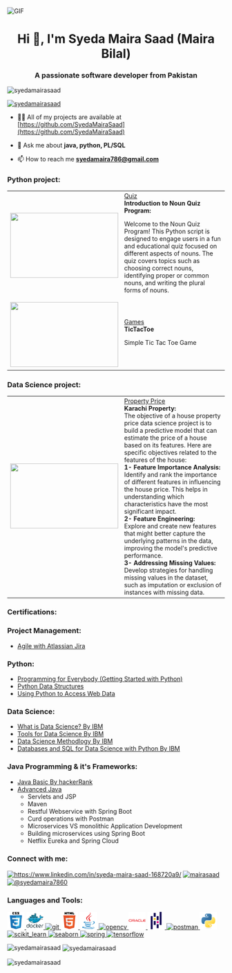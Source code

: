 <img align="center" alt="GIF" src="https://res.cloudinary.com/practicaldev/image/fetch/s--O0u1bNHs--/c_limit%2Cf_auto%2Cfl_progressive%2Cq_66%2Cw_880/https://miro.medium.com/max/1400/0%2APXf5ge7QCN9Ga_CL.gif" raw="true" width="880" height="400" />
<h1 align="center">Hi 👋, I'm Syeda Maira Saad (Maira Bilal)</h1>
<h3 align="center">A passionate software developer from Pakistan</h3>

<p align="left"> <img src="https://komarev.com/ghpvc/?username=syedamairasaad&label=Profile%20views&color=0e75b6&style=flat" alt="syedamairasaad" /> </p>

<p align="left"> <a href="https://github.com/ryo-ma/github-profile-trophy"><img src="https://github-profile-trophy.vercel.app/?username=syedamairasaad" alt="syedamairasaad" /></a> </p>

- 👨‍💻 All of my projects are available at [https://github.com/SyedaMairaSaad](https://github.com/SyedaMairaSaad)

- 💬 Ask me about **java, python, PL/SQL**

- 📫 How to reach me **syedamaira786@gmail.com**
<h3 align="left">Python project:</h3>
<table>
  <body>
    <tr>
      <td><img src="https://play-lh.googleusercontent.com/2y0nslmQeGxBzCTcoaEZPSGkbAqWD4-5ESGUKAFSGatlNlVX1wL6aasMGCPEys_gRpw=w480-h960-rw" width="250px" height="150px"/></td>
      <td><a href="https://github.com/SyedaMairaSaad/Quiz">Quiz</a><br/>
      <b>Introduction to Noun Quiz Program:</b><br/>

Welcome to the Noun Quiz Program! This Python script is designed to engage users in a fun and educational quiz focused on different aspects of nouns. The quiz covers topics such as choosing correct nouns, identifying proper or common nouns, and writing the plural forms of nouns.</td>
    </tr>
     <tr>
      <td><img src="https://play-lh.googleusercontent.com/zPxLgj5nvl20ahJV7aFC6S5mD8kii5CEEDj25j1P9CYAfXL9sdDuO-8eES0r4DhJHrU=w480-h960-rw" width="250px" height="150px"/></td>
      <td><a href="https://github.com/SyedaMairaSaad/Games">Games</a><br/>
      <b>TicTacToe</b><br/>

Simple Tic Tac Toe Game </tr>
  </body>
</table>
<h3 align="left">Data Science project:</h3>
<table>
  <body>
    <tr>
      <td><img src="https://miro.medium.com/v2/resize:fit:1400/format:webp/0*NCO1DF14J42HEQWR.jpg" width="250px" height="150px"/></td>
      <td><a href="https://github.com/SyedaMairaSaad/KarachiPropertySale">Property Price</a><br/>
      <b>Karachi Property:</b><br/>
The objective of a house property price data science project is to build a predictive model that can estimate the price of a house based on its features. Here are specific objectives related to the features of the house:<br/>
<b>1-	Feature Importance Analysis:</b><br/>
Identify and rank the importance of different features in influencing the house price. This helps in understanding which characteristics have the most significant impact.<br/>
<b>2-	Feature Engineering:</b><br/>
Explore and create new features that might better capture the underlying patterns in the data, improving the model's predictive performance.<br/>
<b>3-	Addressing Missing Values:</b><br/>
Develop strategies for handling missing values in the dataset, such as imputation or exclusion of instances with missing data.<br/>

</td>
    </tr>
    </body>
    </table>
    
<h3 align="left">Certifications:</h3>
<h3 align="left">Project Management:</h3>
<ul>
  <li>
  <a href="https://www.coursera.org/account/accomplishments/certificate/UDQM6MXMQ8CM">Agile with Atlassian Jira</a>
</li>
</ul>
<h3 align="left">Python:</h3>
<ul>
  <li>
  <a href="https://www.coursera.org/account/accomplishments/certificate/9JNGPQRXVUJA">Programming for Everybody (Getting Started with
Python)</a>
</li>
   <li>
  <a href="https://www.coursera.org/account/accomplishments/certificate/YUHB8YXBLQZB">Python Data Structures</a>
</li>
  <li><a href="https://www.coursera.org/account/accomplishments/verify/RNP2NEXFEV97">Using Python to Access Web Data</a></li>
</ul>
<h3 align="left">Data Science:</h3>
<ul>
  <li>
  <a href="https://www.coursera.org/account/accomplishments/verify/TRFPK69BMDRA">What is Data Science? By IBM</a>
</li>
   <li>
  <a href="https://www.coursera.org/account/accomplishments/verify/SLYSAG7XCFX7">Tools for Data Science By IBM</a>
</li>
   <li>
  <a href="https://www.coursera.org/account/accomplishments/verify/DBSP4CM6PPCC">Data Science Methodlogy By IBM</a>
</li>
     <li>
  <a href="https://www.coursera.org/account/accomplishments/verify/4H44RM9EBA69">Databases and SQL for Data Science with Python By IBM</a>
</li>
</ul>
<h3 align="left">Java Programming & it's Frameworks:</h3>
<ul>
  <li>
    <a href="https://www.hackerrank.com/certificates/1fdeba6ca6ca">Java Basic By hackerRank</a>
  </li>
  <li>
  <a href="https://www.coursera.org/account/accomplishments/certificate/A4877UCP959">Advanced Java</a><br/>
    <ul>
      <li>Servlets and JSP</li>
      <li>Maven</li>
      <li>Restful Webservice with Spring Boot</li>
      <li>Curd operations with Postman</li>
      <li>Microservices VS monolithic Application Development</li>
      <li>Building microservices using Spring Boot</li>
      <li>Netflix Eureka and Spring Cloud</li>
    </ul>
    
</li>
</ul>
<h3 align="left">Connect with me:</h3>
<p align="left">
<a href="https://linkedin.com/in/https://www.linkedin.com/in/syeda-maira-saad-168720a9/" target="blank"><img align="center" src="https://raw.githubusercontent.com/rahuldkjain/github-profile-readme-generator/master/src/images/icons/Social/linked-in-alt.svg" alt="https://www.linkedin.com/in/syeda-maira-saad-168720a9/" height="30" width="40" /></a>
<a href="https://kaggle.com/mairasaad" target="blank"><img align="center" src="https://raw.githubusercontent.com/rahuldkjain/github-profile-readme-generator/master/src/images/icons/Social/kaggle.svg" alt="mairasaad" height="30" width="40" /></a>
<a href="https://www.hackerrank.com/@syedamaira7860" target="blank"><img align="center" src="https://raw.githubusercontent.com/rahuldkjain/github-profile-readme-generator/master/src/images/icons/Social/hackerrank.svg" alt="@syedamaira7860" height="30" width="40" /></a>
</p>

<h3 align="left">Languages and Tools:</h3>
<p align="left"> <a href="https://www.w3schools.com/css/" target="_blank" rel="noreferrer"> <img src="https://raw.githubusercontent.com/devicons/devicon/master/icons/css3/css3-original-wordmark.svg" alt="css3" width="40" height="40"/> </a> <a href="https://www.docker.com/" target="_blank" rel="noreferrer"> <img src="https://raw.githubusercontent.com/devicons/devicon/master/icons/docker/docker-original-wordmark.svg" alt="docker" width="40" height="40"/> </a> <a href="https://git-scm.com/" target="_blank" rel="noreferrer"> <img src="https://www.vectorlogo.zone/logos/git-scm/git-scm-icon.svg" alt="git" width="40" height="40"/> </a> <a href="https://www.w3.org/html/" target="_blank" rel="noreferrer"> <img src="https://raw.githubusercontent.com/devicons/devicon/master/icons/html5/html5-original-wordmark.svg" alt="html5" width="40" height="40"/> </a> <a href="https://www.java.com" target="_blank" rel="noreferrer"> <img src="https://raw.githubusercontent.com/devicons/devicon/master/icons/java/java-original.svg" alt="java" width="40" height="40"/> </a> <a href="https://opencv.org/" target="_blank" rel="noreferrer"> <img src="https://www.vectorlogo.zone/logos/opencv/opencv-icon.svg" alt="opencv" width="40" height="40"/> </a> <a href="https://www.oracle.com/" target="_blank" rel="noreferrer"> <img src="https://raw.githubusercontent.com/devicons/devicon/master/icons/oracle/oracle-original.svg" alt="oracle" width="40" height="40"/> </a> <a href="https://pandas.pydata.org/" target="_blank" rel="noreferrer"> <img src="https://raw.githubusercontent.com/devicons/devicon/2ae2a900d2f041da66e950e4d48052658d850630/icons/pandas/pandas-original.svg" alt="pandas" width="40" height="40"/> </a> <a href="https://postman.com" target="_blank" rel="noreferrer"> <img src="https://www.vectorlogo.zone/logos/getpostman/getpostman-icon.svg" alt="postman" width="40" height="40"/> </a> <a href="https://www.python.org" target="_blank" rel="noreferrer"> <img src="https://raw.githubusercontent.com/devicons/devicon/master/icons/python/python-original.svg" alt="python" width="40" height="40"/> </a> <a href="https://scikit-learn.org/" target="_blank" rel="noreferrer"> <img src="https://upload.wikimedia.org/wikipedia/commons/0/05/Scikit_learn_logo_small.svg" alt="scikit_learn" width="40" height="40"/> </a> <a href="https://seaborn.pydata.org/" target="_blank" rel="noreferrer"> <img src="https://seaborn.pydata.org/_images/logo-mark-lightbg.svg" alt="seaborn" width="40" height="40"/> </a> <a href="https://spring.io/" target="_blank" rel="noreferrer"> <img src="https://www.vectorlogo.zone/logos/springio/springio-icon.svg" alt="spring" width="40" height="40"/> </a> <a href="https://www.tensorflow.org" target="_blank" rel="noreferrer"> <img src="https://www.vectorlogo.zone/logos/tensorflow/tensorflow-icon.svg" alt="tensorflow" width="40" height="40"/> </a> </p>

<p><img align="left" src="https://github-readme-stats.vercel.app/api/top-langs?username=syedamairasaad&show_icons=true&locale=en&layout=compact" alt="syedamairasaad" /></p>

<p>&nbsp;<img align="center" src="https://github-readme-stats.vercel.app/api?username=syedamairasaad&show_icons=true&locale=en" alt="syedamairasaad" /></p>

<p><img align="center" src="https://github-readme-streak-stats.herokuapp.com/?user=syedamairasaad&" alt="syedamairasaad" /></p>

